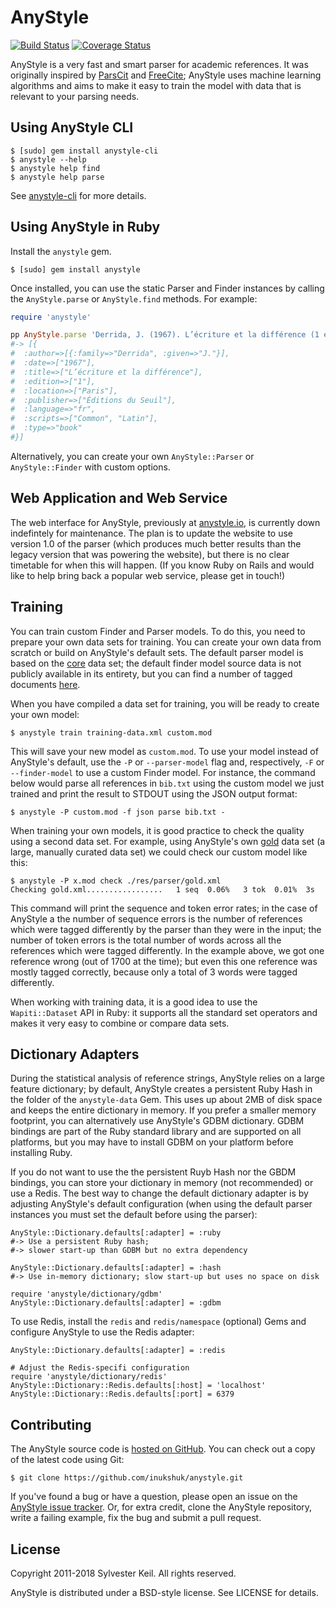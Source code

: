 AnyStyle
========
[![Build Status](https://travis-ci.org/inukshuk/anystyle.svg?branch=master)](https://travis-ci.org/inukshuk/anystyle)
[![Coverage Status](https://coveralls.io/repos/github/inukshuk/anystyle/badge.svg?branch=master)](https://coveralls.io/github/inukshuk/anystyle?branch=master)

AnyStyle is a very fast and smart parser for academic references. It
was originally inspired by [ParsCit](http://aye.comp.nus.edu.sg/parsCit/)
and [FreeCite](http://freecite.library.brown.edu/); AnyStyle uses machine
learning algorithms and aims to make it easy to train the model with data
that is relevant to your parsing needs.


Using AnyStyle CLI
------------------

    $ [sudo] gem install anystyle-cli
    $ anystyle --help
    $ anystyle help find
    $ anystyle help parse

See [anystyle-cli](https://github.com/inukshuk/anystyle-cli) for more details.

Using AnyStyle in Ruby
----------------------
Install the `anystyle` gem.

    $ [sudo] gem install anystyle

Once installed, you can use the static Parser and Finder instances
by calling the `AnyStyle.parse` or `AnyStyle.find` methods. For example:

```ruby
require 'anystyle'

pp AnyStyle.parse 'Derrida, J. (1967). L’écriture et la différence (1 éd.). Paris: Éditions du Seuil.'
#-> [{
#  :author=>[{:family=>"Derrida", :given=>"J."}],
#  :date=>["1967"],
#  :title=>["L’écriture et la différence"],
#  :edition=>["1"],
#  :location=>["Paris"],
#  :publisher=>["Éditions du Seuil"],
#  :language=>"fr",
#  :scripts=>["Common", "Latin"],
#  :type=>"book"
#}]
```

Alternatively, you can create your own `AnyStyle::Parser` or
`AnyStyle::Finder` with custom options.


Web Application and Web Service
-------------------------------
The web interface for AnyStyle, previously at [anystyle.io](https://anystyle.io),
is currently down indefintely for maintenance. The plan is to update the website to
use version 1.0 of the parser (which produces much better results than the legacy
version that was powering the website), but there is no clear timetable for when
this will happen. (If you know Ruby on Rails and would like to help bring back a popular
web service, please get in touch!)

Training
--------
You can train custom Finder and Parser models. To do this, you need
to prepare your own data sets for training. You can create your own
data from scratch or build on AnyStyle's default sets. The default
parser model is based on the
[core](https://github.com/inukshuk/anystyle/blob/master/res/parser/core.xml)
data set; the default finder model source data is not publicly
available in its entirety, but you can find a number of tagged
documents
[here](https://github.com/inukshuk/anystyle/blob/master/res/finder).

When you have compiled a data set for training, you will be ready
to create your own model:

    $ anystyle train training-data.xml custom.mod

This will save your new model as `custom.mod`. To use your model
instead of AnyStyle's default, use the `-P` or `--parser-model` flag
and, respectively, `-F` or `--finder-model` to use a custom Finder
model. For instance, the command below would parse all references
in `bib.txt` using the custom model we just trained and print the
result to STDOUT using the JSON output format:

    $ anystyle -P custom.mod -f json parse bib.txt -

When training your own models, it is good practice to check the
quality using a second data set. For example, using AnyStyle's own
[gold](https://github.com/inukshuk/anystyle/blob/master/res/parser/gold.xml)
data set (a large, manually curated data set) we could check our
custom model like this:

    $ anystyle -P x.mod check ./res/parser/gold.xml
    Checking gold.xml.................   1 seq  0.06%   3 tok  0.01%  3s

This command will print the sequence and token error rates; in
the case of AnyStyle a the number of sequence errors is the number
of references which were tagged differently by the parser than they
were in the input; the number of token errors is the total number of
words across all the references which were tagged differently. In the
example above, we got one reference wrong (out of 1700 at the time);
but even this one reference was mostly tagged correctly, because only
a total of 3 words were tagged differently.

When working with training data, it is a good idea to use the
`Wapiti::Dataset` API in Ruby: it supports all the standard set
operators and makes it very easy to combine or compare data sets.

Dictionary Adapters
-------------------
During the statistical analysis of reference strings, AnyStyle relies
on a large feature dictionary; by default, AnyStyle creates a persistent
Ruby Hash in the folder of the `anystyle-data` Gem. This uses up about
2MB of disk space and keeps the entire dictionary in memory. If you prefer
a smaller memory footprint, you can alternatively use AnyStyle's GDBM
dictionary. GDBM bindings are part of the Ruby standard library and are
supported on all platforms, but you may have to install GDBM on your
platform before installing Ruby.

If you do not want to use the the persistent Ruyb Hash nor the GBDM
bindings, you can store your dictionary in memory (not recommended) or
use a Redis. The best way to change the default dictionary adapter is by
adjusting AnyStyle's default configuration (when using the default parser
instances you must set the default before using the parser):

    AnyStyle::Dictionary.defaults[:adapter] = :ruby
    #-> Use a persistent Ruby hash;
    #-> slower start-up than GDBM but no extra dependency

    AnyStyle::Dictionary.defaults[:adapter] = :hash
    #-> Use in-memory dictionary; slow start-up but uses no space on disk

    require 'anystyle/dictionary/gdbm'
    AnyStyle::Dictionary.defaults[:adapter] = :gdbm

To use Redis, install the `redis` and `redis/namespace` (optional) Gems
and configure AnyStyle to use the Redis adapter:

    AnyStyle::Dictionary.defaults[:adapter] = :redis

    # Adjust the Redis-specifi configuration
    require 'anystyle/dictionary/redis'
    AnyStyle::Dictionary::Redis.defaults[:host] = 'localhost'
    AnyStyle::Dictionary::Redis.defaults[:port] = 6379

Contributing
------------
The AnyStyle source code is
[hosted on GitHub](https://github.com/inukshuk/anystyle/).
You can check out a copy of the latest code using Git:

    $ git clone https://github.com/inukshuk/anystyle.git

If you've found a bug or have a question, please open an issue on the
[AnyStyle issue tracker](http://github.com/inukshuk/anystyle/issues).
Or, for extra credit, clone the AnyStyle repository, write a failing
example, fix the bug and submit a pull request.

License
-------
Copyright 2011-2018 Sylvester Keil. All rights reserved.

AnyStyle is distributed under a BSD-style license.
See LICENSE for details.
